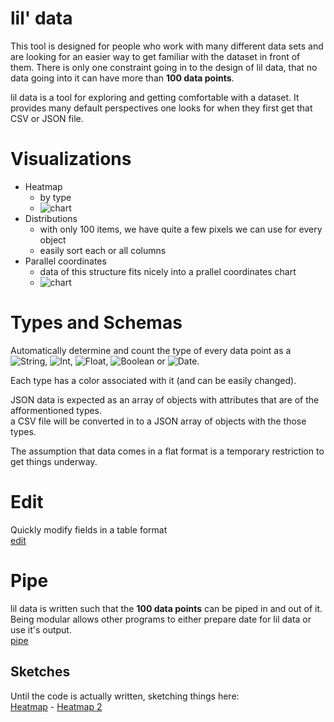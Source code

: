 lil' data
=======

This tool is designed for people who work with many different data sets and are looking for an
easier way to get familiar with the dataset in front of them. 
There is only one constraint going in to the design of lil data, 
that no data going into it can have more than __100 data points__.  

lil data is a tool for exploring and getting comfortable with a dataset.
It provides many default perspectives one looks for when they first get that CSV or JSON file.


# Visualizations

* Heatmap  
  * by type
  * ![chart](/img/heatmap.jpg?raw=true)
* Distributions  
  * with only 100 items, we have quite a few pixels we can use for every object
  * easily sort each or all columns
* Parallel coordinates
  * data of this structure fits nicely into a prallel coordinates chart
  * ![chart](/img/par-coords.jpg?raw=true)
  
# Types and Schemas

Automatically determine and count the type of every data point as a 
![String](/img/types/string.jpg?raw=true),
![Int](/img/types/int.jpg?raw=true), 
![Float](/img/types/float.jpg?raw=true), 
![Boolean](/img/types/boolean.jpg?raw=true) or 
![Date](/img/types/date.jpg?raw=true).  

Each type has a color associated with it (and can be easily changed).  

JSON data is expected as an array of objects with attributes that are of the afformentioned types.  
a CSV file will be converted in to a JSON array of objects with the those types.  

The assumption that data comes in a flat format is a temporary restriction to get things underway.

# Edit

Quickly modify fields in a table format  
[edit](/img/edit.jpg?raw=true)

# Pipe

lil data is written such that the __100 data points__ can be piped in and out of it.
Being modular allows other programs to either prepare date for lil data or use it's output.  
[pipe](/img/pipe.jpg?raw=true)


## Sketches

Until the code is actually written, sketching things here:  
[Heatmap](http://tributary.io/inlet/5925299) - [Heatmap 2](http://tributary.io/inlet/5926143)
